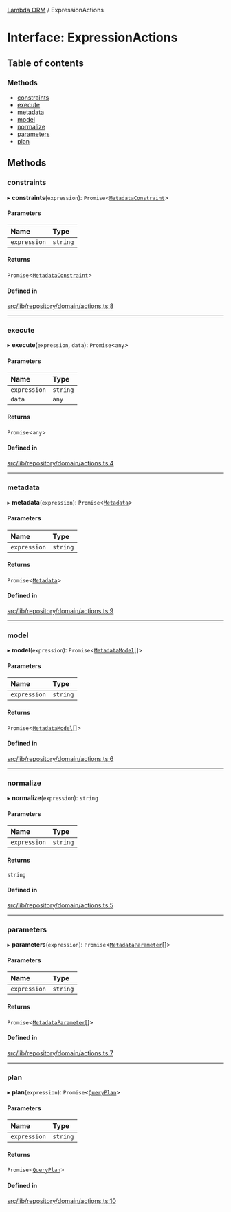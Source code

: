 [Lambda ORM](../README.md) / ExpressionActions

# Interface: ExpressionActions

## Table of contents

### Methods

- [constraints](ExpressionActions.md#constraints)
- [execute](ExpressionActions.md#execute)
- [metadata](ExpressionActions.md#metadata)
- [model](ExpressionActions.md#model)
- [normalize](ExpressionActions.md#normalize)
- [parameters](ExpressionActions.md#parameters)
- [plan](ExpressionActions.md#plan)

## Methods

### constraints

▸ **constraints**(`expression`): `Promise`\<[`MetadataConstraint`](MetadataConstraint.md)\>

#### Parameters

| Name | Type |
| :------ | :------ |
| `expression` | `string` |

#### Returns

`Promise`\<[`MetadataConstraint`](MetadataConstraint.md)\>

#### Defined in

[src/lib/repository/domain/actions.ts:8](https://github.com/lambda-orm/lambdaorm-base/blob/74f7c8b857fa6bb1671dd2c51c1b652b4c192303/src/lib/repository/domain/actions.ts#L8)

___

### execute

▸ **execute**(`expression`, `data`): `Promise`\<`any`\>

#### Parameters

| Name | Type |
| :------ | :------ |
| `expression` | `string` |
| `data` | `any` |

#### Returns

`Promise`\<`any`\>

#### Defined in

[src/lib/repository/domain/actions.ts:4](https://github.com/lambda-orm/lambdaorm-base/blob/74f7c8b857fa6bb1671dd2c51c1b652b4c192303/src/lib/repository/domain/actions.ts#L4)

___

### metadata

▸ **metadata**(`expression`): `Promise`\<[`Metadata`](Metadata.md)\>

#### Parameters

| Name | Type |
| :------ | :------ |
| `expression` | `string` |

#### Returns

`Promise`\<[`Metadata`](Metadata.md)\>

#### Defined in

[src/lib/repository/domain/actions.ts:9](https://github.com/lambda-orm/lambdaorm-base/blob/74f7c8b857fa6bb1671dd2c51c1b652b4c192303/src/lib/repository/domain/actions.ts#L9)

___

### model

▸ **model**(`expression`): `Promise`\<[`MetadataModel`](MetadataModel.md)[]\>

#### Parameters

| Name | Type |
| :------ | :------ |
| `expression` | `string` |

#### Returns

`Promise`\<[`MetadataModel`](MetadataModel.md)[]\>

#### Defined in

[src/lib/repository/domain/actions.ts:6](https://github.com/lambda-orm/lambdaorm-base/blob/74f7c8b857fa6bb1671dd2c51c1b652b4c192303/src/lib/repository/domain/actions.ts#L6)

___

### normalize

▸ **normalize**(`expression`): `string`

#### Parameters

| Name | Type |
| :------ | :------ |
| `expression` | `string` |

#### Returns

`string`

#### Defined in

[src/lib/repository/domain/actions.ts:5](https://github.com/lambda-orm/lambdaorm-base/blob/74f7c8b857fa6bb1671dd2c51c1b652b4c192303/src/lib/repository/domain/actions.ts#L5)

___

### parameters

▸ **parameters**(`expression`): `Promise`\<[`MetadataParameter`](MetadataParameter.md)[]\>

#### Parameters

| Name | Type |
| :------ | :------ |
| `expression` | `string` |

#### Returns

`Promise`\<[`MetadataParameter`](MetadataParameter.md)[]\>

#### Defined in

[src/lib/repository/domain/actions.ts:7](https://github.com/lambda-orm/lambdaorm-base/blob/74f7c8b857fa6bb1671dd2c51c1b652b4c192303/src/lib/repository/domain/actions.ts#L7)

___

### plan

▸ **plan**(`expression`): `Promise`\<[`QueryPlan`](QueryPlan.md)\>

#### Parameters

| Name | Type |
| :------ | :------ |
| `expression` | `string` |

#### Returns

`Promise`\<[`QueryPlan`](QueryPlan.md)\>

#### Defined in

[src/lib/repository/domain/actions.ts:10](https://github.com/lambda-orm/lambdaorm-base/blob/74f7c8b857fa6bb1671dd2c51c1b652b4c192303/src/lib/repository/domain/actions.ts#L10)
